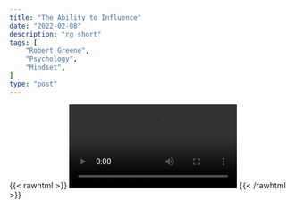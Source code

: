 ```yaml
---
title: "The Ability to Influence"
date: "2022-02-08"
description: "rg short"
tags: [
    "Robert Greene",
    "Psychology",
    "Mindset",
]
type: "post"
---
```

{{< rawhtml >}}
    <video width="auto" height="auto" controls>
        <source src="https://clips.dev00ps.com/Robert%20Greene/The%20ability%20to%20influence.mp4" type="video/mp4"> 
    </video>
{{< /rawhtml >}}